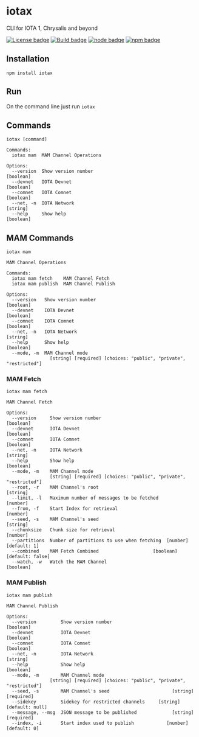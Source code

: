 # iotax

CLI for IOTA 1, Chrysalis and beyond

[![License badge](https://img.shields.io/github/license/jmcanterafonseca-iota/iotax.svg)](https://opensource.org/licenses/MIT)
[![Build badge](https://img.shields.io/travis/jmcanterafonseca-iota/iotax.svg)](https://travis-ci.org/jmcanterafonseca-iota/iotax/)
[![node badge](https://img.shields.io/node/v/iotax.svg)](https://www.npmjs.com/package/@jmcanterafonseca-iota/iotax)
[![npm badge](https://img.shields.io/npm/dm/iotax.svg)](https://www.npmjs.com/package/@jmcanterafonseca-iota/iotax)

## Installation

```
npm install iotax
```

## Run 

On the command line just run ```iotax```

## Commands

```
iotax [command]

Commands:
  iotax mam  MAM Channel Operations

Options:
  --version  Show version number                                       [boolean]
  --devnet   IOTA Devnet                                               [boolean]
  --comnet   IOTA Comnet                                               [boolean]
  --net, -n  IOTA Network                                               [string]
  --help     Show help                                                 [boolean]
```

## MAM Commands

```
iotax mam

MAM Channel Operations

Commands:
  iotax mam fetch    MAM Channel Fetch
  iotax mam publish  MAM Channel Publish

Options:
  --version   Show version number                                      [boolean]
  --devnet    IOTA Devnet                                              [boolean]
  --comnet    IOTA Comnet                                              [boolean]
  --net, -n   IOTA Network                                              [string]
  --help      Show help                                                [boolean]
  --mode, -m  MAM Channel mode
                [string] [required] [choices: "public", "private", "restricted"]
```

### MAM Fetch

```
iotax mam fetch

MAM Channel Fetch

Options:
  --version     Show version number                                    [boolean]
  --devnet      IOTA Devnet                                            [boolean]
  --comnet      IOTA Comnet                                            [boolean]
  --net, -n     IOTA Network                                            [string]
  --help        Show help                                              [boolean]
  --mode, -m    MAM Channel mode
                [string] [required] [choices: "public", "private", "restricted"]
  --root, -r    MAM Channel's root                                      [string]
  --limit, -l   Maximum number of messages to be fetched                [number]
  --from, -f    Start Index for retrieval                               [number]
  --seed, -s    MAM Channel's seed                                      [string]
  --chunksize   Chunk size for retrieval                                [number]
  --partitions  Number of partitions to use when fetching  [number] [default: 1]
  --combined    MAM Fetch Combined                    [boolean] [default: false]
  --watch, -w   Watch the MAM Channel                                  [boolean]
```

### MAM Publish

```
iotax mam publish

MAM Channel Publish

Options:
  --version         Show version number                                [boolean]
  --devnet          IOTA Devnet                                        [boolean]
  --comnet          IOTA Comnet                                        [boolean]
  --net, -n         IOTA Network                                        [string]
  --help            Show help                                          [boolean]
  --mode, -m        MAM Channel mode
                [string] [required] [choices: "public", "private", "restricted"]
  --seed, -s        MAM Channel's seed                       [string] [required]
  --sidekey         Sidekey for restricted channels     [string] [default: null]
  --message, --msg  JSON message to be published             [string] [required]
  --index, -i       Start index used to publish            [number] [default: 0]
```
